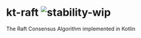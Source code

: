 # kt-raft ![stability-wip](https://img.shields.io/badge/stability-work_in_progress-green.svg)


The Raft Consensus Algorithm implemented in Kotlin
